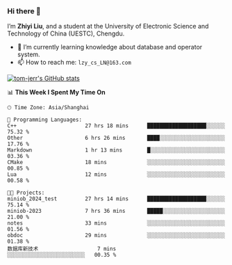 ### Hi there 👋
I’m **Zhiyi Liu**, and a student at the University of Electronic Science and Technology of China (UESTC), Chengdu.
- 🌱 I’m currently learning knowledge about database and operator system.
- 📫 How to reach me: `lzy_cs_LN@163.com`
  
[![tom-jerr's GitHub stats](https://github-readme-stats.vercel.app/api?username=tom-jerr&hide=prs,stars&show_icons=true)](https://github.com/tom-jerr/github-readme-stats)





<!--
**tom-jerr/tom-jerr** is a ✨ _special_ ✨ repository because its `README.md` (this file) appears on your GitHub profile.

Here are some ideas to get you started:

- 🔭 I’m currently working on ...

- 👯 I’m looking to collaborate on ...
- 🤔 I’m looking for help with ...
- 💬 Ask me about ...
 ...
- 😄 Pronouns: ...
- ⚡ Fun fact: ...
-->

<!--START_SECTION:waka-->
📊 **This Week I Spent My Time On** 

```text
🕑︎ Time Zone: Asia/Shanghai

💬 Programming Languages: 
C++                      27 hrs 18 mins      ███████████████████░░░░░░   75.32 % 
Other                    6 hrs 26 mins       ████░░░░░░░░░░░░░░░░░░░░░   17.76 % 
Markdown                 1 hr 13 mins        █░░░░░░░░░░░░░░░░░░░░░░░░   03.36 % 
CMake                    18 mins             ░░░░░░░░░░░░░░░░░░░░░░░░░   00.85 % 
Lua                      12 mins             ░░░░░░░░░░░░░░░░░░░░░░░░░   00.58 % 

🐱‍💻 Projects: 
miniob_2024_test         27 hrs 14 mins      ███████████████████░░░░░░   75.14 % 
miniob-2023              7 hrs 36 mins       █████░░░░░░░░░░░░░░░░░░░░   21.00 % 
notes                    33 mins             ░░░░░░░░░░░░░░░░░░░░░░░░░   01.56 % 
obdoc                    29 mins             ░░░░░░░░░░░░░░░░░░░░░░░░░   01.38 % 
数据库新技术                   7 mins              ░░░░░░░░░░░░░░░░░░░░░░░░░   00.35 % 
```


<!--END_SECTION:waka-->

